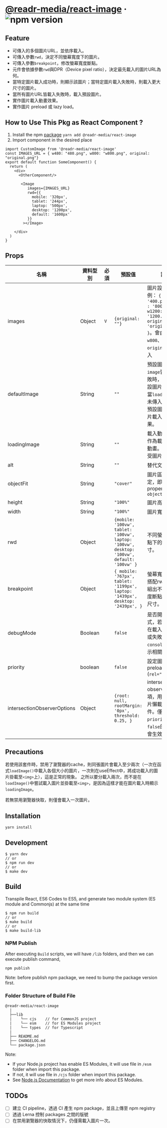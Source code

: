 # [@readr-media/react-image](https://www.npmjs.com/package/@readr-media/react-image) &middot; ![npm version](https://img.shields.io/npm/v/@readr-media/react-image.svg?style=flat)




## Feature

- 可傳入的多個圖片URL，並依序載入。
- 可傳入參數`rwd`，決定不同螢幕寬度下的圖片。
- 可傳入參數`breakpoint`，修改螢幕寬度斷點。
- 元件會依據參數`rwd`與DPR（Device pixel ratio），決定最先載入的圖片URL為何。
- 當特定圖片載入成功時，則顯示該圖片；當特定圖片載入失敗時，則載入更大尺寸的圖片。
- 當所有圖片URL皆載入失敗時，載入預設圖片。
- 實作圖片載入動畫效果。
- 實作圖片 preload 或 lazy load。

## How to Use This Pkg as React Component ?
1. Install the npm [package](https://www.npmjs.com/package/@readr-media/react-image)
`yarn add @readr-media/react-image`
2. Import component in the desired place

```
import CustomImage from '@readr-media/react-image'
const IMAGES_URL = { w480: "480.png", w800: "w800.png", original: "original.png"}
export default function SomeComponent() {
  return (
    <div>
      <OtherComponent/>
   
       <Image
          images={IMAGES_URL}
          rwd={{
            mobile: '320px',
            tablet: '244px',
            laptop: '500px',
            desktop: '1200px',
            default: '1600px'
          }}
        ></Image>

    </div>
  )
}
```




## Props 

| 名稱         | 資料型別 | 必須 | 預設值           | 說明                                                                                                                                                                                                                                                    |
| ------------ | -------- | ---- | ---------------- | ------------------------------------------------------------------------------------------------------------------------------------------------------------------------------------------------------------------------------------------------------- |
| images       | Object   | `V`  | `{original: ""}` | 圖片設定，範例： `{ w400: '400.png',w800 : '800.png', w1200: '1200.png', original: 'original.png' }`。會由`w400`、`w800`、`w1200`、`original`依序載入                                                                                                   |
| defaultImage | String   |      | `""`             | 預設圖片。當`image`皆載入失敗時，則載入預設圖片。<br>當`loadingImage`未傳入時，則以預設圖片作為圖片載入動畫效果。                                                                                                                                       |
| loadingImage | String   |      | `""`             | 載入動畫效果，作為載入圖片的動畫。目前僅接受圖片檔URL。                                                                                                                                                                                                 |
| alt          | String   |      | `""`             | 替代文字                                                                                                                                                                                                                                                |
| objectFit    | String   |      | `"cover"`        | 圖片區塊填滿設定，即為CSS property `object-fit`                                                                                                                                                                                                         |
| height       | String   |      | `"100%"`         | 圖片高度                                                                                                                                                                                                                                                |
| width        | String   |      | `"100%"`         | 圖片寬度                                                                                                                                                                                                                                                |
| rwd     | Object   |      | `{mobile: '100vw', tablet: '100vw', laptop: '100vw', desktop: '100vw', default: '100vw' }`         | 不同螢幕寬度斷點下的圖片尺寸。|
| breakpoint| Object |      |`{ mobile: '767px', tablet: '1199px', laptop: '1439px', desktop: '2439px', }`|螢幕寬度斷點。 搭配rwd，可以組出不同螢幕寬度斷點下的圖片尺寸。|
| debugMode    | Boolean  |      | `false`          | 是否開啟開發模式，若開啟，則在載入圖片成功或失敗時，透過`console.log`顯示相關訊息|
| priority     | boolean  |      | `false` | 設定圖片是否 preload (`rel="preload"`) |
|intersectionObserverOptions|Object  |      |`{root: null, rootMargin: '0px', threshold: 0.25, }` |intersection observer的選項，用於調整圖片懶載入的條件。僅在參數`priority`為`false`的情況才會生效 |





## Precautions
若使用該套件時，禁用了瀏覽器的cache，則同張圖片會載入至少兩次（一次在函式`loadImage()`中載入各個大小的圖片，一次則在useEffect中，將成功載入的圖片掛載至`<img>`上），這是正常的現象。
之所以要分載入兩次，而不是在`loadImage()`中嘗試載入圖片並掛載至`<img>`，是因為這樣才能在圖片載入時顯示`loadingImage`。

若無禁用瀏覽器快取，則僅會載入一次圖片。

## Installation
`yarn install`

## Development
```
$ yarn dev
// or
$ npm run dev
// or
$ make dev
```

## Build
Transpile React, ES6 Codes to ES5, and generate two module system (ES module and Commonjs) at the same time

```
$ npm run build
// or
$ make build
// or
$ make build-lib
```


### NPM Publish
After executing `Build` scripts, we will have `/lib` folders,
and then we can execute publish command,
```
npm publish
```

Note: before publish npm package, we need to bump the package version first. 

### Folder Structure of Build File
```
@readr-media/react-image
  |  
  ├──lib
  |    └── cjs    // for CommonJS project
  |    └── esm    // for ES Modules project
  |    └── types  // for Typescript 
  |    
  ├── README.md
  ├── CHANGELOG.md
  └── package.json
```

Note: 
- If your Node.js project has enable ES Modules, it will use file in `/esm` folder when import this package.
- If not, it will use file in `/cjs` folder when import this package.
- See [Node.js Documentation](https://nodejs.org/api/esm.html#modules-ecmascript-modules) to get more info about ES Modules.


## TODOs
- [ ] 建立 CI pipeline，透過 CI 產生 npm package，並且上傳至 npm registry
- [ ] 透過 Lerna 控制 packages 之間的版號
- [ ] 在禁用瀏覽器的快取情況下，仍僅需載入圖片一次。
